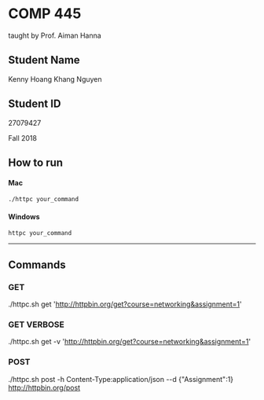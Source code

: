 # COMP 445
taught by Prof. Aiman Hanna

## Student Name
Kenny Hoang Khang Nguyen

## Student ID
27079427

Fall 2018

## How to run

#### Mac

`./httpc your_command`

#### Windows

`httpc your_command`

---

## Commands

### GET

./httpc.sh get 'http://httpbin.org/get?course=networking&assignment=1'

### GET VERBOSE

./httpc.sh get -v 'http://httpbin.org/get?course=networking&assignment=1'

### POST

./httpc.sh post -h Content-Type:application/json --d {"Assignment":1} http://httpbin.org/post
